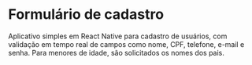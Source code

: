 # Formulário de cadastro

Aplicativo simples em React Native para cadastro de usuários, com validação em tempo real de campos como nome, CPF, telefone, e-mail e senha. Para menores de idade, são solicitados os nomes dos pais.



